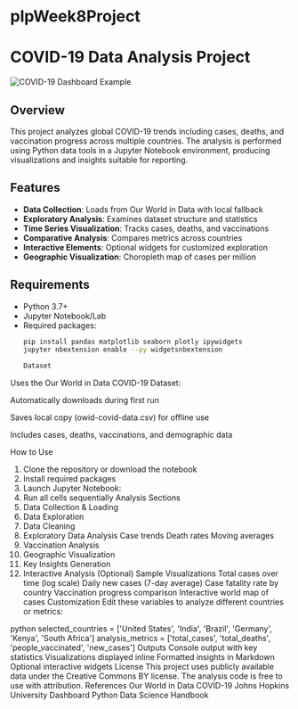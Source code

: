 # plpWeek8Project
# COVID-19 Data Analysis Project

![COVID-19 Dashboard Example](https://github.com/owid/covid-19-data/raw/master/public/static/images/owid-logo.svg)

## Overview
This project analyzes global COVID-19 trends including cases, deaths, and vaccination progress across multiple countries. The analysis is performed using Python data tools in a Jupyter Notebook environment, producing visualizations and insights suitable for reporting.

## Features
- **Data Collection**: Loads from Our World in Data with local fallback
- **Exploratory Analysis**: Examines dataset structure and statistics
- **Time Series Visualization**: Tracks cases, deaths, and vaccinations
- **Comparative Analysis**: Compares metrics across countries
- **Interactive Elements**: Optional widgets for customized exploration
- **Geographic Visualization**: Choropleth map of cases per million

## Requirements
- Python 3.7+
- Jupyter Notebook/Lab
- Required packages:
  ```bash
  pip install pandas matplotlib seaborn plotly ipywidgets
  jupyter nbextension enable --py widgetsnbextension

  Dataset
Uses the Our World in Data COVID-19 Dataset:

Automatically downloads during first run

Saves local copy (owid-covid-data.csv) for offline use

Includes cases, deaths, vaccinations, and demographic data

How to Use
1. Clone the repository or download the notebook
2. Install required packages
3. Launch Jupyter Notebook:
4. Run all cells sequentially
Analysis Sections
1. Data Collection & Loading
2. Data Exploration
3. Data Cleaning
4. Exploratory Data Analysis
  Case trends
  Death rates
  Moving averages
5. Vaccination Analysis
6. Geographic Visualization
7. Key Insights Generation
8. Interactive Analysis (Optional)
Sample Visualizations
  Total cases over time (log scale)
  Daily new cases (7-day average)
  Case fatality rate by country
  Vaccination progress comparison
  Interactive world map of cases
Customization
Edit these variables to analyze different countries or metrics:

python
selected_countries = ['United States', 'India', 'Brazil', 'Germany', 'Kenya', 'South Africa']
analysis_metrics = ['total_cases', 'total_deaths', 'people_vaccinated', 'new_cases']
Outputs
  Console output with key statistics
  Visualizations displayed inline
  Formatted insights in Markdown
  Optional interactive widgets
License
This project uses publicly available data under the Creative Commons BY license. The analysis code is free to use with attribution.
References
  Our World in Data COVID-19
  Johns Hopkins University Dashboard
  Python Data Science Handbook

